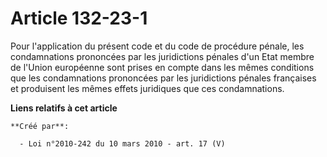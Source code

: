 # Article 132-23-1

Pour l'application du présent code et du code de procédure pénale, les condamnations prononcées par les juridictions pénales
d'un Etat membre de l'Union européenne sont prises en compte dans les mêmes conditions que les condamnations prononcées par
les juridictions pénales françaises et produisent les mêmes effets juridiques que ces condamnations.

**Liens relatifs à cet article**

	**Créé par**:

	  - Loi n°2010-242 du 10 mars 2010 - art. 17 (V)
